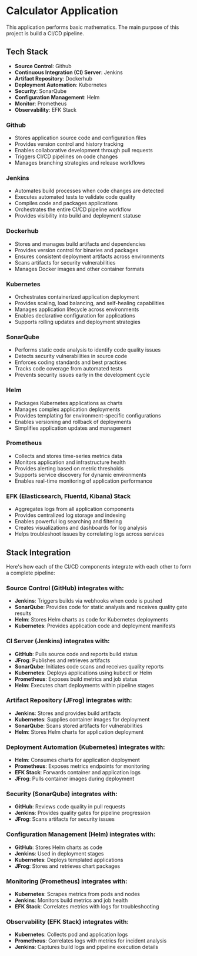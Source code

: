 # Calculator Application

This application performs basic mathematics. The main purpose of this project is build a CI/CD pipeline.

## Tech Stack

- **Source Control**: Github
- **Continuous Integration (CI) Server**: Jenkins
- **Artifact Repository**: Dockerhub
- **Deployment Automation**: Kubernetes
- **Security**: SonarQube
- **Configuration Management**: Helm
- **Monitor**: Prometheus
- **Observability**: EFK Stack

### Github

- Stores application source code and configuration files
- Provides version control and history tracking
- Enables collaborative development through pull requests
- Triggers CI/CD pipelines on code changes
- Manages branching strategies and release workflows

### Jenkins

- Automates build processes when code changes are detected
- Executes automated tests to validate code quality
- Compiles code and packages applications
- Orchestrates the entire CI/CD pipeline workflow
- Provides visibility into build and deployment statuse

### Dockerhub

- Stores and manages build artifacts and dependencies
- Provides version control for binaries and packages
- Ensures consistent deployment artifacts across environments
- Scans artifacts for security vulnerabilities
- Manages Docker images and other container formats

### Kubernetes

- Orchestrates containerized application deployment
- Provides scaling, load balancing, and self-healing capabilities
- Manages application lifecycle across environments
- Enables declarative configuration for applications
- Supports rolling updates and deployment strategies

### SonarQube

- Performs static code analysis to identify code quality issues
- Detects security vulnerabilities in source code
- Enforces coding standards and best practices
- Tracks code coverage from automated tests
- Prevents security issues early in the development cycle

### Helm

- Packages Kubernetes applications as charts
- Manages complex application deployments
- Provides templating for environment-specific configurations
- Enables versioning and rollback of deployments
- Simplifies application updates and management

### Prometheus

- Collects and stores time-series metrics data
- Monitors application and infrastructure health
- Provides alerting based on metric thresholds
- Supports service discovery for dynamic environments
- Enables real-time monitoring of application performance

### EFK (Elasticsearch, Fluentd, Kibana) Stack

- Aggregates logs from all application components
- Provides centralized log storage and indexing
- Enables powerful log searching and filtering
- Creates visualizations and dashboards for log analysis
- Helps troubleshoot issues by correlating logs across services

## Stack Integration

Here's how each of the CI/CD components integrate with each other to form a complete pipeline:

### Source Control (GitHub) integrates with:

- **Jenkins**: Triggers builds via webhooks when code is pushed
- **SonarQube**: Provides code for static analysis and receives quality gate results
- **Helm**: Stores Helm charts as code for Kubernetes deployments
- **Kubernetes**: Provides application code and deployment manifests

### CI Server (Jenkins) integrates with:

- **GitHub**: Pulls source code and reports build status
- **JFrog**: Publishes and retrieves artifacts
- **SonarQube**: Initiates code scans and receives quality reports
- **Kubernetes**: Deploys applications using kubectl or Helm
- **Prometheus**: Exposes build metrics and job status
- **Helm**: Executes chart deployments within pipeline stages

### Artifact Repository (JFrog) integrates with:

- **Jenkins**: Stores and provides build artifacts
- **Kubernetes**: Supplies container images for deployment
- **SonarQube**: Scans stored artifacts for vulnerabilities
- **Helm**: Stores Helm charts for application deployment

### Deployment Automation (Kubernetes) integrates with:

- **Helm**: Consumes charts for application deployment
- **Prometheus**: Exposes metrics endpoints for monitoring
- **EFK Stack**: Forwards container and application logs
- **JFrog**: Pulls container images during deployment

### Security (SonarQube) integrates with:

- **GitHub**: Reviews code quality in pull requests
- **Jenkins**: Provides quality gates for pipeline progression
- **JFrog**: Scans artifacts for security issues

### Configuration Management (Helm) integrates with:

- **GitHub**: Stores Helm charts as code
- **Jenkins**: Used in deployment stages
- **Kubernetes**: Deploys templated applications
- **JFrog**: Stores and retrieves chart packages

### Monitoring (Prometheus) integrates with:

- **Kubernetes**: Scrapes metrics from pods and nodes
- **Jenkins**: Monitors build metrics and job health
- **EFK Stack**: Correlates metrics with logs for troubleshooting

### Observability (EFK Stack) integrates with:

- **Kubernetes**: Collects pod and application logs
- **Prometheus**: Correlates logs with metrics for incident analysis
- **Jenkins**: Captures build logs and pipeline execution details
